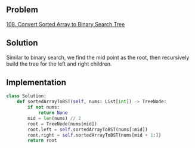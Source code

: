 ## Problem
[108. Convert Sorted Array to Binary Search Tree](https://leetcode.com/problems/convert-sorted-array-to-binary-search-tree/)

## Solution
Similar to binary search, we find the mid point as the root, then recursively build the tree for the left and right children.

## Implementation
```python
class Solution:
    def sortedArrayToBST(self, nums: List[int]) -> TreeNode:
        if not nums:
            return None
        mid = len(nums) // 2
        root = TreeNode(nums[mid])
        root.left = self.sortedArrayToBST(nums[:mid])
        root.right = self.sortedArrayToBST(nums[mid + 1:])
        return root
```
